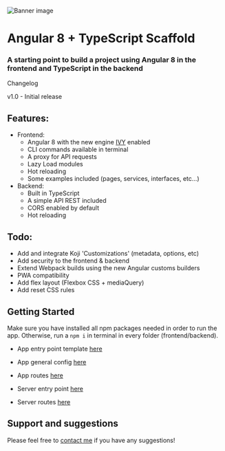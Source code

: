![Banner image](https://cdn1.imggmi.com/uploads/2019/6/15/31fa5a47f8863614af591c03dc768ba4-full.png)


# Angular 8 + TypeScript Scaffold

### A starting point to build a project using Angular 8 in the frontend and TypeScript in the backend

Changelog

v1.0 - Initial release


## Features:
- Frontend:
  - Angular 8 with the new engine [IVY](https://blog.angularindepth.com/all-you-need-to-know-about-ivy-the-new-angular-engine-9cde471f42cf) enabled
  - CLI commands available in terminal
  - A proxy for API requests
  - Lazy Load modules
  - Hot reloading
  - Some examples included (pages, services, interfaces, etc...)
- Backend:
  - Built in TypeScript
  - A simple API REST included
  - CORS enabled by default
  - Hot reloading

## Todo:
- Add and integrate Koji 'Customizations' (metadata, options, etc)
- Add security to the frontend & backend
- Extend Webpack builds using the new Angular customs builders 
- PWA compatibility
- Add flex layout (Flexbox CSS + mediaQuery)
- Add reset CSS rules

## Getting Started
Make sure you have installed all npm packages needed in order to run the app. Otherwise, run a `npm i` in terminal in every folder (frontend/backend).

- App entry point template [here](#~/frontend/src/app/app.component.ts)
- App general config [here](#~/frontend/src/config/app.ts)
- App routes [here](#~/frontend/src/app/app-routing.module.ts)

- Server entry point [here](#~/backend/index.ts)
- Server routes [here](#~/backend/routes/server.routes.ts)

## Support and suggestions
Please feel free to [contact me](https://gokoji.com/profile/gtrdev) if you have any suggestions!   

